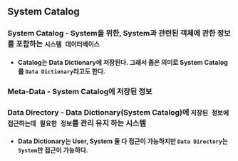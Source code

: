 ## System Catalog

### System Catalog - System을 위한, System과 관련된 객체에 관한 정보를 포함하는 `시스템 데이터베이스`

- #### Catalog는 Data Dictionary에 저장된다. 그래서 좁은 의미로 System Catalog를 `Data Dictionary`라고도 한다.

### Meta-Data - System Catalog에 저장된 정보

### Data Directory - Data Dictionary(System Catalog)에 `저장된 정보에 접근하는데 필요한 정보`를 관리 유지 하는 시스템
- #### Data Dictionary는 User, System 둘 다 접근이 가능하지만 `Data Directory`는 `System`만 접근이 가능하다.